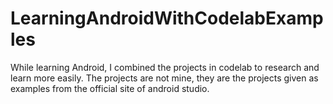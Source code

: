 # LearningAndroidWithCodelabExamples

While learning Android, I combined the projects in codelab to research and learn more easily. The projects are not mine, they are the projects given as examples from the official site of android studio.
